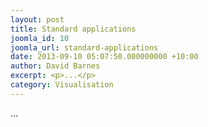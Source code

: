 ```yaml
---
layout: post
title: Standard applications
joomla_id: 10
joomla_url: standard-applications
date: 2013-09-10 05:07:50.000000000 +10:00
author: David Barnes
excerpt: <p>...</p>
category: Visualisation
---
```

<p>...</p>
